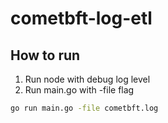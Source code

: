 # cometbft-log-etl

## How to run

1. Run node with debug log level 
2. Run main.go with -file flag
```bash
go run main.go -file cometbft.log
```
